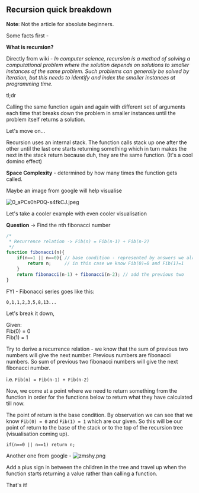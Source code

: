 ## Recursion quick breakdown

**Note**: Not the article for absolute beginners.

Some facts first - 

**What is recursion?**

Directly from wiki - *In computer science, recursion is a method of solving a computational problem where the solution depends on solutions to smaller instances of the same problem. Such problems can generally be solved by iteration, but this needs to identify and index the smaller instances at programming time.*

tl;dr

Calling the same function again and again with different set of arguments each time that breaks down the problem in smaller instances until the problem itself returns a solution.

Let's move on...

Recursion uses an internal stack. The function calls stack up one after the other until the last one starts returning something which in turn makes the next in the stack return because duh, they are the same function. (It's a cool domino effect)

**Space Complexity** - determined by how many times the function gets called.

Maybe an image from google will help visualise

![0_aPCs0hP0Q-s4fkCJ.jpeg](https://cdn.hashnode.com/res/hashnode/image/upload/v1644774979777/cPh-bikRJ.jpeg)

Let's take a cooler example with even cooler visualisation

**Question** -> Find the nth fibonacci number

```javascript
/* 
 * Recurrence relation -> Fib(n) = Fib(n-1) + Fib(n-2)
 */
function fibonacci(n){
    if(n==1 || n==0){ // base condition - represented by answers we already have
        return n;     // in this case we know Fib(0)=0 and Fib(1)=1
    }
    return fibonacci(n-1) + fibonacci(n-2); // add the previous two
}
```

FYI - Fibonacci series goes like this:

`0,1,1,2,3,5,8,13...`

Let's break it down,

Given: <br>
Fib(0) = 0 <br>
Fib(1) = 1  <br>

Try to derive a recurrence relation - we know that the sum of previous two numbers will give the next number. Previous numbers are fibonacci numbers. So sum of previous two fibonacci numbers will give the next fibonacci number.

i.e. `Fib(n) = Fib(n-1) + Fib(n-2)`

Now, we come at a point where we need to return something from the function in order for the functions below to return what they have calculated till now.

The point of return is the base condition. By observation we can see that we know `Fib(0) = 0` and `Fib(1) = 1` which are our given. So this will be our point of return to the base of the stack or to the top of the recursion tree (visualisation coming up).

```
if(n==0 || n==1) return n;
```

Another one from google - 
![zmshy.png](https://cdn.hashnode.com/res/hashnode/image/upload/v1644775978859/3iR8oeyyI.png)

Add a plus sign in between the children in the tree and travel up when the function starts returning a value rather than calling a function. 

That's it!

